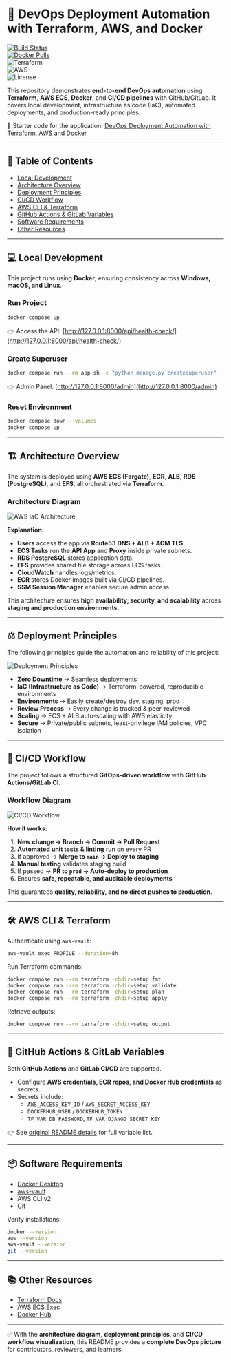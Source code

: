 # 🚀 DevOps Deployment Automation with Terraform, AWS, and Docker  

[![Build Status](https://img.shields.io/github/actions/workflow/status/your-username/your-repo/ci.yml?branch=main)](https://github.com/your-username/your-repo/actions)  
[![Docker Pulls](https://img.shields.io/docker/pulls/your-dockerhub-username/your-image)](https://hub.docker.com/r/your-dockerhub-username/your-image)  
![Terraform](https://img.shields.io/badge/Terraform-v1.5+-blueviolet)  
![AWS](https://img.shields.io/badge/AWS-ECS%20%7C%20ECR%20%7C%20RDS-orange)  
![License](https://img.shields.io/github/license/your-username/your-repo)  

This repository demonstrates **end-to-end DevOps automation** using **Terraform**, **AWS ECS**, **Docker**, and **CI/CD pipelines** with GitHub/GitLab. It covers local development, infrastructure as code (IaC), automated deployments, and production-ready principles.  

🔗 Starter code for the application: [DevOps Deployment Automation with Terraform, AWS and Docker](https://londonapp.dev/c3)  

---

## 📖 Table of Contents  

- [Local Development](#local-development)  
- [Architecture Overview](#architecture-overview)  
- [Deployment Principles](#deployment-principles)  
- [CI/CD Workflow](#cicd-workflow)  
- [AWS CLI & Terraform](#aws-cli--terraform)  
- [GitHub Actions & GitLab Variables](#github-actions--gitlab-variables)  
- [Software Requirements](#software-requirements)  
- [Other Resources](#other-resources)  

---

## 💻 Local Development  

This project runs using **Docker**, ensuring consistency across **Windows, macOS, and Linux**.  

### Run Project  

```sh
docker compose up
```

👉 Access the API: [http://127.0.0.1:8000/api/health-check/](http://127.0.0.1:8000/api/health-check/)  

### Create Superuser  

```sh
docker compose run --rm app sh -c "python manage.py createsuperuser"
```

👉 Admin Panel: [http://127.0.0.1:8000/admin](http://127.0.0.1:8000/admin)  

### Reset Environment  

```sh
docker compose down --volumes
docker compose up
```

---

## 🏗️ Architecture Overview  

The system is deployed using **AWS ECS (Fargate)**, **ECR**, **ALB**, **RDS (PostgreSQL)**, and **EFS**, all orchestrated via **Terraform**.  

### Architecture Diagram  

![AWS IaC Architecture](./AWS_IAC.png)  

**Explanation:**  
- **Users** access the app via **Route53 DNS + ALB + ACM TLS**.  
- **ECS Tasks** run the **API App** and **Proxy** inside private subnets.  
- **RDS PostgreSQL** stores application data.  
- **EFS** provides shared file storage across ECS tasks.  
- **CloudWatch** handles logs/metrics.  
- **ECR** stores Docker images built via CI/CD pipelines.  
- **SSM Session Manager** enables secure admin access.  

This architecture ensures **high availability, security, and scalability** across **staging and production environments**.  

---

## ⚖️ Deployment Principles  

The following principles guide the automation and reliability of this project:  

![Deployment Principles](./deployment_principles.png)  

- **Zero Downtime** → Seamless deployments  
- **IaC (Infrastructure as Code)** → Terraform-powered, reproducible environments  
- **Environments** → Easily create/destroy dev, staging, prod  
- **Review Process** → Every change is tracked & peer-reviewed  
- **Scaling** → ECS + ALB auto-scaling with AWS elasticity  
- **Secure** → Private/public subnets, least-privilege IAM policies, VPC isolation  

---

## 🔄 CI/CD Workflow  

The project follows a structured **GitOps-driven workflow** with **GitHub Actions/GitLab CI**.  

### Workflow Diagram  

![CI/CD Workflow](./github_actions.png)  

**How it works:**  
1. **New change → Branch → Commit → Pull Request**  
2. **Automated unit tests & linting** run on every PR  
3. If approved → **Merge to `main` → Deploy to staging**  
4. **Manual testing** validates staging build  
5. If passed → **PR to `prod` → Auto-deploy to production**  
6. Ensures **safe, repeatable, and auditable deployments**  

This guarantees **quality, reliability, and no direct pushes to production**.  

---

## 🛠 AWS CLI & Terraform  

Authenticate using `aws-vault`:  

```sh
aws-vault exec PROFILE --duration=8h
```

Run Terraform commands:  

```sh
docker compose run --rm terraform -chdir=setup fmt
docker compose run --rm terraform -chdir=setup validate
docker compose run --rm terraform -chdir=setup plan
docker compose run --rm terraform -chdir=setup apply
```

Retrieve outputs:  

```sh
docker compose run --rm terraform -chdir=setup output
```

---

## 🔑 GitHub Actions & GitLab Variables  

Both **GitHub Actions** and **GitLab CI/CD** are supported.  

- Configure **AWS credentials, ECR repos, and Docker Hub credentials** as secrets.  
- Secrets include:  
  - `AWS_ACCESS_KEY_ID` / `AWS_SECRET_ACCESS_KEY`  
  - `DOCKERHUB_USER` / `DOCKERHUB_TOKEN`  
  - `TF_VAR_DB_PASSWORD`, `TF_VAR_DJANGO_SECRET_KEY`  

👉 See [original README details](#) for full variable list.  

---

## 📦 Software Requirements  

- [Docker Desktop](https://www.docker.com/products/docker-desktop)  
- [aws-vault](https://github.com/99designs/aws-vault)  
- AWS CLI v2  
- Git  

Verify installations:  

```sh
docker --version
aws --version
aws-vault --version
git --version
```

---

## 📚 Other Resources  

- [Terraform Docs](https://developer.hashicorp.com/terraform/docs)  
- [AWS ECS Exec](https://docs.aws.amazon.com/AmazonECS/latest/developerguide/ecs-exec.html)  
- [Docker Hub](https://hub.docker.com/)  

---

✅ With the **architecture diagram**, **deployment principles**, and **CI/CD workflow visualization**, this README provides a **complete DevOps picture** for contributors, reviewers, and learners.  
